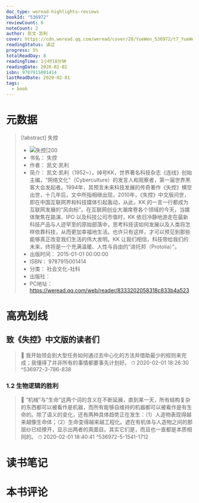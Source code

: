 ```yaml
---
doc_type: weread-highlights-reviews
bookId: "536972"
reviewCount: 0
noteCount: 2
author: 凯文·凯利
cover: https://cdn.weread.qq.com/weread/cover/20/YueWen_536972/t7_YueWen_536972.jpg
readingStatus: 读过
progress: 5%
totalReadDay: 8
readingTime: 1小时18分钟
readingDate: 2020-02-02
isbn: 9787915001414
lastReadDate: 2020-02-01
tags:
  - book
---
```

# 元数据
> [!abstract] 失控
> - ![ 失控|200](https://cdn.weread.qq.com/weread/cover/20/YueWen_536972/t7_YueWen_536972.jpg)
> - 书名： 失控
> - 作者： 凯文·凯利
> - 简介： 凯文·凯利（1952~），绰号KK，世界著名科技杂志《连线》创始主编，“网络文化”（Cyberculture）的发言人和观察者，第一届世界黑客大会发起者。1994年，其预言未来科技发展的传奇著作《失控》横空出世，十几年后，文中所指相继出现，2010年，《失控》中文版问世，即在中国互联网界和科技媒体引起轰动，从此，KK 的一言一行都成为互联网发展的“风向标”。在互联网创业大潮席卷各个领域的今天，当媒体聚焦在路演、IPO 以及科技公司市值时，KK 依旧冷静地游走在最新科技产品与人迹罕至的原始部落中，思考科技该如何发展以及人类将怎样依靠科技，从而更加幸福地生活。也许只有这样，才可以预见到那些能够真正改变我们生活的伟大发明。KK 让我们相信，科技带给我们的未来，终将是一个充满温暖、人性与自由的“进托邦（Protolia）”。
> - 出版时间： 2015-01-01 00:00:00
> - ISBN： 9787915001414
> - 分类： 社会文化-社科
> - 出版社： 
> - PC地址：https://weread.qq.com/web/reader/8333202058318c833b4a523

# 高亮划线

## 致《失控》中文版的读者们

> 📌 我开始领会到大型任务如何通过去中心化的方法并借助最少的规则来完成；我懂得了并非所有的事情都要事先计划好。 
> ⏱ 2020-02-01 18:26:30 ^536972-3-786-838

### 1.2 生物逻辑的胜利

> 📌 “机械”与“生命”这两个词的含义在不断延展，直到某一天，所有结构复杂的东西都可以被看作是机器，而所有能够自维持的机器都可以被看作是有生命的。除了语义的变化，还有两种具体趋势正在发生：（1）人造物表现得越来越像生命体；（2）生命变得越来越工程化。遮在有机体与人造物之间的那层纱已经撩开，显示出两者的真面目。其实它们是，而且也一直都是本质相同的。 
> ⏱ 2020-02-01 18:40:41 ^536972-5-1541-1712

# 读书笔记

# 本书评论

